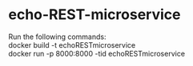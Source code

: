 # echo-REST-microservice

Run the following commands:  
docker build -t echoRESTmicroservice  
docker run -p 8000:8000 -tid echoRESTmicroservice
